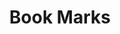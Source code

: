 ---
facebook: https://facebook.com/bookmarksreads
googleplus: https://plus.google.com/118366492135910541694
instagram: https://instagram.com/bookmarksreads
logohandle: bookmarksreviews
sort: bookmarks
title: Book Marks
twitter: https://x.com/bookmarksreads
website: https://bookmarks.reviews/
---
